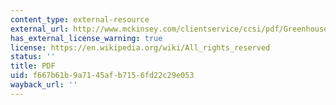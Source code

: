 ```yaml
---
content_type: external-resource
external_url: http://www.mckinsey.com/clientservice/ccsi/pdf/Greenhouse_Gas_Emissions_Executive_Summary.pdf
has_external_license_warning: true
license: https://en.wikipedia.org/wiki/All_rights_reserved
status: ''
title: PDF
uid: f667b61b-9a71-45af-b715-6fd22c29e053
wayback_url: ''
---
```

